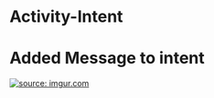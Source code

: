 # Activity-Intent
<h1>Added Message to intent </h1>
<a href="https://imgur.com/CI9IAaG"><img src="https://i.imgur.com/CI9IAaG.gif" title="source: imgur.com" /></a>
